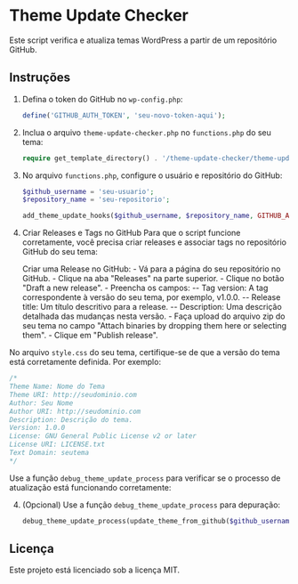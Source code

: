 # Theme Update Checker

Este script verifica e atualiza temas WordPress a partir de um repositório GitHub.

## Instruções

1. Defina o token do GitHub no `wp-config.php`:
    ```php
    define('GITHUB_AUTH_TOKEN', 'seu-novo-token-aqui');
    ```

2. Inclua o arquivo `theme-update-checker.php` no `functions.php` do seu tema:
    ```php
    require get_template_directory() . '/theme-update-checker/theme-update-checker.php';
    ```

3. No arquivo `functions.php`, configure o usuário e repositório do GitHub:
    ```php
    $github_username = 'seu-usuario';
	$repository_name = 'seu-repositorio';

	add_theme_update_hooks($github_username, $repository_name, GITHUB_AUTH_TOKEN);
    ```
4. Criar Releases e Tags no GitHub
Para que o script funcione corretamente, você precisa criar releases e associar tags no repositório GitHub do seu tema:

	Criar uma Release no GitHub:
        - Vá para a página do seu repositório no GitHub.
        - Clique na aba "Releases" na parte superior.
        - Clique no botão "Draft a new release".
        - Preencha os campos:
            -- Tag version: A tag correspondente à versão do seu tema, por exemplo, v1.0.0.
            -- Release title: Um título descritivo para a release.
            -- Description: Uma descrição detalhada das mudanças nesta versão.
        - Faça upload do arquivo zip do seu tema no campo "Attach binaries by dropping them here or selecting them".
        - Clique em "Publish release".

No arquivo `style.css` do seu tema, certifique-se de que a versão do tema está corretamente definida. Por exemplo:

```CSS
/*
Theme Name: Nome do Tema
Theme URI: http://seudominio.com
Author: Seu Nome
Author URI: http://seudominio.com
Description: Descrição do tema.
Version: 1.0.0
License: GNU General Public License v2 or later
License URI: LICENSE.txt
Text Domain: seutema
*/
```

Use a função `debug_theme_update_process` para verificar se o processo de atualização está funcionando corretamente:

4. (Opcional) Use a função `debug_theme_update_process` para depuração:
    ```php
    debug_theme_update_process(update_theme_from_github($github_username, $repository_name, GITHUB_AUTH_TOKEN));
    ```

## Licença

Este projeto está licenciado sob a licença MIT.
